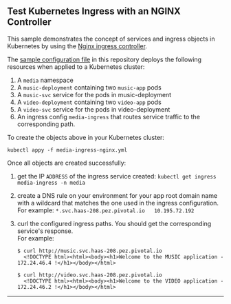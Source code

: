 ## Test Kubernetes Ingress with an NGINX Controller

This sample demonstrates the concept of services and ingress objects in Kubernetes by using the [Nginx ingress controller](https://kubernetes.github.io/ingress-nginx/).

The [sample configuration file](./media-ingress-nginx.yml) in this repository deploys the following resources when applied to a Kubernetes cluster:

1. A `media` namespace
1. A `music-deployment` containing two `music-app` pods 
1. A `music-svc` service for the pods in music-deployment
1. A `video-deployment` containing two `video-app` pods
1. A `video-svc` service for the pods in video-deployment
1. An ingress config `media-ingress` that routes service traffic to the corresponding path. 

To create the objects above in your Kubernetes cluster:

`kubectl appy -f media-ingress-nginx.yml`


Once all objects are created successfully:

1. get the IP `ADDRESS` of the ingress service created: `kubectl get ingress media-ingress -n media`

1. create a DNS rule on your environment for your app root domain name with a wildcard that matches the one used in the ingress configuration.  
  For example:  `*.svc.haas-208.pez.pivotal.io   10.195.72.192`  

1. curl the configured ingress paths. You should get the corresponding service's response.  
   For example:  
   ```
   $ curl http://music.svc.haas-208.pez.pivotal.io
     <!DOCTYPE html><html><body><h1>Welcome to the MUSIC application - 172.24.46.4 !</h1></body></html>

   $ curl http://video.svc.haas-208.pez.pivotal.io
     <!DOCTYPE html><html><body><h1>Welcome to the VIDEO application - 172.24.46.2 !</h1></body></html>  
   ```   

---


